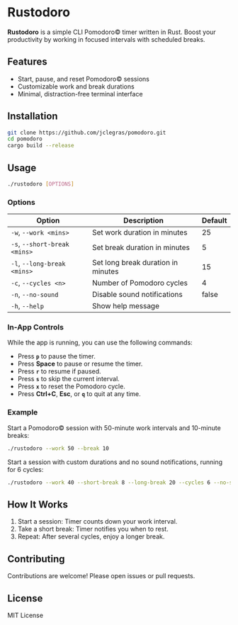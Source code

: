 # Rustodoro

**Rustodoro** is a simple CLI Pomodoro© timer written in Rust. Boost your productivity by working in focused intervals with scheduled breaks.

## Features

- Start, pause, and reset Pomodoro© sessions
- Customizable work and break durations
- Minimal, distraction-free terminal interface

## Installation

```sh
git clone https://github.com/jclegras/pomodoro.git
cd pomodoro
cargo build --release
```

## Usage

```sh
./rustodoro [OPTIONS]
```

### Options

| Option                       | Description                          | Default |
|------------------------------|--------------------------------------|---------|
| `-w`, `--work <mins>`        | Set work duration in minutes         | 25      |
| `-s`, `--short-break <mins>` | Set break duration in minutes        | 5       |
| `-l`, `--long-break <mins>`  | Set long break duration in minutes   | 15      |
| `-c`, `--cycles <n>`         | Number of Pomodoro cycles            | 4       |
| `-n`, `--no-sound`           | Disable sound notifications          | false   |
| `-h`, `--help`               | Show help message                    |         |

### In-App Controls

While the app is running, you can use the following commands:

- Press **`p`** to pause the timer.
- Press **Space** to pause or resume the timer.
- Press **`r`** to resume if paused.
- Press **`s`** to skip the current interval.
- Press **`x`** to reset the Pomodoro cycle.
- Press **Ctrl+C**, **Esc**, or **`q`** to quit at any time.

### Example

Start a Pomodoro© session with 50-minute work intervals and 10-minute breaks:

```sh
./rustodoro --work 50 --break 10
```

Start a session with custom durations and no sound notifications, running for 6 cycles:

```sh
./rustodoro --work 40 --short-break 8 --long-break 20 --cycles 6 --no-sound
```

## How It Works

1. Start a session: Timer counts down your work interval.
2. Take a short break: Timer notifies you when to rest.
3. Repeat: After several cycles, enjoy a longer break.

## Contributing

Contributions are welcome! Please open issues or pull requests.

## License

MIT License
